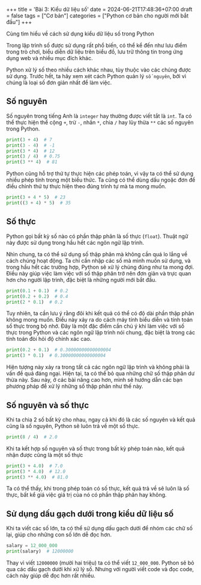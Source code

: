 +++
title = 'Bài 3: Kiểu dữ liệu số'
date = 2024-06-21T17:48:36+07:00
draft = false
tags = ["Cơ bản"]
categories = ["Python cơ bản cho người mới bắt đầu"]
+++

Cùng tìm hiểu về cách sử dụng kiểu dữ liệu số trong Python

<!--more-->

Trong lập trình số được sử dụng rất phổ biến, có thể kể đến như lưu điểm trong trò chơi, biểu diễn dữ liệu trên biểu đồ, lưu trữ thông tin trong ứng dụng web và nhiều mục đích khác.

Python xử lý số theo nhiều cách khác nhau, tùy thuộc vào các chúng được sử dụng. Trước hết, ta hãy xem xét cách Python quản lý `số nguyên`, bởi vì chúng là loại số đơn giản nhất để làm việc.

## Số nguyên

Số nguyên trong tiếng Anh là `integer` hay thường được viết tắt là `int`. Ta có thể thực hiện thể cộng `+`, trừ `-`, nhân `*`, chia `/` hay lũy thừa `**` các số nguyên trong Python.

```python
print(3 + 4)  # 7
print(3 - 4)  # -1
print(3 * 4)  # 12
print(3 / 4)  # 0.75
print(3 ** 4)  # 81
```

Python cũng hỗ trợ thứ tự thực hiện các phép toán, vì vậy ta có thể sử dụng nhiều phép tính trong một biểu thức. Ta cũng có thể dùng dấu ngoặc đơn để điều chỉnh thứ tự thực hiện theo đúng trình tự mà ta mong muốn.

```python
print(3 + 4 * 5)  # 23
print((3 + 4) * 5)  # 35
```

## Số thực

Python gọi bất kỳ số nào có phần thập phân là số thực (`float`). Thuật ngữ này được sử dụng trong hầu hết các ngôn ngữ lập trình.

Nhìn chung, ta có thể sử dụng số thập phân mà không cần quá lo lắng về cách chúng hoạt động. Ta chỉ cần nhập các số mà mình muốn sử dụng, và trong hầu hết các trường hợp, Python sẽ xử lý chúng đúng như ta mong đợi. Điều này giúp việc làm việc với số thập phân trở nên đơn giản và trực quan hơn cho người lập trình, đặc biệt là những người mới bắt đầu.

```python
print(0.1 + 0.1)  # 0.2
print(0.2 + 0.2)  # 0.4
print(2 * 0.1)  # 0.2
```

Tuy nhiên, ta cần lưu ý rằng đôi khi kết quả có thể có độ dài phần thập phân không mong muốn. Điều này xảy ra do cách máy tính biểu diễn và tính toán số thực trong bộ nhớ. Đây là một đặc điểm cần chú ý khi làm việc với số thực trong Python và các ngôn ngữ lập trình nói chung, đặc biệt là trong các tính toán đòi hỏi độ chính xác cao.

```python
print(0.2 + 0.1)  # 0.30000000000000004
print(3 * 0.1)  # 0.30000000000000004
```
Hiện tượng này xảy ra trong tất cả các ngôn ngữ lập trình và không phải là vấn đề quá đáng ngại. Hiện tại, ta có thể bỏ qua những chữ số thập phân dư thừa này. Sau này, ở các bài nâng cao hơn, mình sẽ hướng dẫn các bạn phương pháp để xử lý những số thập phân như thế này.

## Số nguyên và số thực

Khi ta chia 2 số bất kỳ cho nhau, ngay cả khi đó là các số nguyên và kết quả cũng là số nguyên, Python sẽ luôn trả về một số thực.

```python
print(8 / 4)  # 2.0
```

Khi ta kết hợp số nguyên và số thực trong bất kỳ phép toán nào, kết quả nhận được cũng là một số thực

```python
print(3 + 4.0)  # 7.0
print(3 * 4.0)  # 12.0
print(3 ** 4.0)  # 81.0
```

Ta có thể thấy, khi trong phép toán có số thực, kết quả trả về sẽ luôn là số thực, bất kể giá việc giá trị của nó có phần thập phân hay không.

## Sử dụng dấu gạch dưới trong kiểu dữ liệu số

Khi ta viết các số lớn, ta có thể sử dụng dấu gạch dưới để nhóm các chữ số lại, giúp cho những con số lớn dễ đọc hơn.

```python
salary = 12_000_000
print(salary)  # 12000000
```

Thay vì viết `12000000` (mười hai triệu) ta có thể viết `12_000_000`. Python sẽ bỏ qua các dấu gạch dưới khi xử lý số. Nhưng với người viết code và đọc code, cách này giúp dễ đọc hơn rất nhiều.
